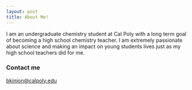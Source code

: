 ```yaml
---
layout: post
title: About Me!
---
```

I am an undergraduate chemistry student at Cal Poly with a long term goal of becoming a high school chemistry teacher. I am extremely passionate about science and making an impact on young students lives just as my high school teachers did for me.





### Contact me

[bkinion@calpoly.edu](mailto:bkinion@calpoly.edu)
